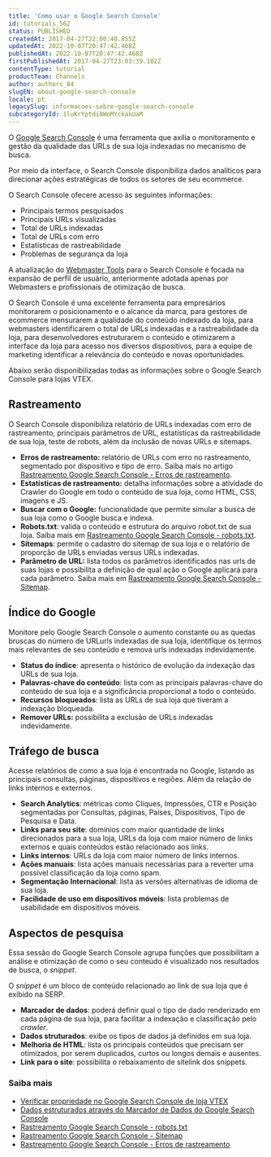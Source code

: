 ```yaml
---
title: 'Como usar o Google Search Console'
id: tutorials_562
status: PUBLISHED
createdAt: 2017-04-27T22:00:40.855Z
updatedAt: 2022-10-07T20:47:42.468Z
publishedAt: 2022-10-07T20:47:42.468Z
firstPublishedAt: 2017-04-27T23:03:39.102Z
contentType: tutorial
productTeam: Channels
author: authors_84
slugEN: about-google-search-console
locale: pt
legacySlug: informacoes-sobre-google-search-console
subcategoryId: 1luKrYptdi8WoMYckakUaM
---
```


O [Google Search Console](https://search.google.com/search-console/about) é uma ferramenta que axilia o monitoramento e gestão da qualidade das URLs de sua loja indexadas no mecanismo de busca.

Por meio da interface, o Search Console disponibiliza dados analíticos para direcionar ações estratégicas de todos os setores de seu ecommerce.

O Search Console ofecere acesso às seguintes informações:

* Principais termos pesquisados
* Principais URLs visualizadas
* Total de URLs indexadas
* Total de URLs com erro
* Estatísticas de rastreabilidade
* Problemas de segurança da loja

A atualização do [Webmaster Tools](https://developers.google.com/search) para o Search Console é focada na expansão de perfil de usuário, anteriormente adotada apenas por Webmasters e profissionais de otimização de busca.

O Search Console é uma excelente ferramenta para empresários monitorarem o posicionamento e o alcance da marca, para gestores de ecommerce mensurarem a qualidade do conteúdo indexado da loja, para webmasters identificarem o total de URLs indexadas e a rastreabilidade da loja, para desenvolvedores estruturarem o conteúdo e otimizarem a interface da loja para acesso nos diversos dispositivos, para a equipe de marketing identificar a relevância do conteúdo e novas oportunidades.

Abaixo serão disponibilizadas todas as informações sobre o Google Search Console para lojas VTEX.

## Rastreamento

O Search Console disponibiliza relatório de URLs indexadas com erro de rastreamento, principais parâmetros de URL, estatísticas da rastreabilidade de sua loja, teste de robots, além da inclusão de novas URLs e sitemaps.

- **Erros de rastreamento:** relatório de URLs com erro no rastreamento, segmentado por dispositivo e tipo de erro. Saiba mais no artigo [Rastreamento Google Search Console - Erros de rastreamento](/pt/tutorial/rastreamento-google-search-console-erros-de-rastreamento--tutorials_568).
- **Estatísticas de rastreamento:** detalha informações sobre a atividade do Crawler do Google em todo o conteúdo de sua loja, como HTML, CSS, imagens e JS.
- **Buscar com o Google:** funcionalidade que permite simular a busca de sua loja como o Google busca e indexa.
- **Robots.txt**: valida o conteúdo e estrutura do arquivo robot.txt de sua loja. Saiba mais em [Rastreamento Google Search Console - robots.txt](/pt/tutorial/rastreamento-google-search-console-robots-txt--tutorials_574).
- **Sitemaps**: permite o cadastro do sitemap de sua loja e o relatório de proporção de URLs enviadas versus URLs indexadas.
- **Parâmetro de URL:** lista todos os parâmetros identificados nas urls de suas lojas e possibilita a definição de qual ação o Google aplicará para cada parâmetro. Saiba mais em [Rastreamento Google Search Console - Sitemap](/pt/tutorial/rastreamento-google-search-console-sitemap--tutorials_575).

## Índice do Google

Monitore pelo Google Search Console o aumento constante ou as quedas bruscas do número de URLurls indexadas de sua loja, identifique os termos mais relevantes de seu conteúdo e remova urls indexadas indevidamente.

- **Status do índice**: apresenta o histórico de evolução da indexação das URLs de sua loja.
- **Palavras-chave do conteúdo**: lista com as principais palavras-chave do conteúdo de sua loja e a significância proporcional a todo o conteúdo.
- **Recursos bloqueados**: lista as URLs de sua loja que tiveram a indexação bloqueada.
- **Remover URLs:** possibilita a exclusão de URLs indexadas indevidamente.

## Tráfego de busca

Acesse relatórios de como a sua loja é encontrada no Google, listando as principais consultas, páginas, dispositivos e regiões. Além da relação de links internos e externos.

- **Search Analytics**: métricas como Cliques, Impressões, CTR e Posição segmentadas por Consultas, páginas, Países, Dispositivos, Tipo de Pesquisa e Data.
- **Links para seu site**: domínios com maior quantidade de links direcionados para a sua loja, URLs da loja com maior número de links externos e quais conteúdos estão relacionado aos links.
- **Links internos**: URLs da loja com maior número de links internos.
- **Ações manuais**: lista ações manuais necessárias para a reverter uma possível classificação da loja como spam.
- **Segmentação Internacional**: lista as versões alternativas de idioma de sua loja.
- **Facilidade de uso em dispositivos móveis**: lista problemas de usabilidade em dispositivos móveis.

## Aspectos de pesquisa

Essa sessão do Google Search Console agrupa funções que possibilitam a análise e otimização de como o seu conteúdo é visualizado nos resultados de busca, o _snippet_.

O _snippet_ é um bloco de conteúdo relacionado ao link de sua loja que é exibido na SERP.

- **Marcador de dados**: poderá definir qual o tipo de dado renderizado em cada página de sua loja, para facilitar a indexação e classificação pelo _crawler_.
- **Dados struturados**: exibe os tipos de dados já definidos em sua loja.
- **Melhoria de HTML**: lista os principais conteúdos que precisam ser otimizados, por serem duplicados, curtos ou longos demais e ausentes.
- **Link para o site**: possibilita o rebaixamento de sitelink dos snippets.

### Saiba mais

- [Verificar propriedade no Google Search Console de loja VTEX](/pt/tutorial/como-verificar-propriedade-no-google-search-console-de-loja-vtex--frequentlyAskedQuestions_594)
- [Dados estruturados através do Marcador de Dados do Google Search Console](/pt/tutorial/dados-estruturados-atraves-do-marcador-de-dados-do-google-search-console--tutorials_560)
- [Rastreamento Google Search Console - robots.txt](/pt/tutorial/rastreamento-google-search-console-robots-txt--tutorials_574)
- [Rastreamento Google Search Console - Sitemap](/pt/tutorial/rastreamento-google-search-console-sitemap--tutorials_575)
- [Rastreamento Google Search Console - Erros de rastreamento](/pt/tutorial/rastreamento-google-search-console-erros-de-rastreamento--tutorials_568)
